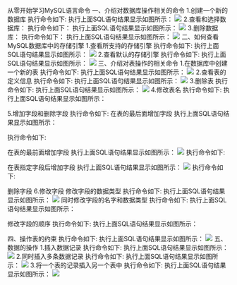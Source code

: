 从零开始学习MySQL语言命令
一、介绍对数据库操作相关的命令
1.创建一个新的数据库
执行命令如下:
执行上面SQL语句结果显示如图所示：
![](https://github.com/chimpanzee123/mysql-test-1/blob/master/1.png?raw=true)
2.查看和选择数据库：
执行命令如下：
执行上面SQL语句结果显示如图所示：
![](https://github.com/chimpanzee123/mysql-test-1/blob/master/2.png?raw=true)
3.删除数据库：
执行命令如下：
执行上面SQL语句结果显示如图所示：
![](https://github.com/chimpanzee123/mysql-test-1/blob/master/3.png?raw=true)
二、如何查看MySQL数据库中的存储引擎
1.查看所支持的存储引擎
执行命令如下:
执行上面SQL语句结果显示如图所示：
![](https://github.com/chimpanzee123/mysql-test-1/blob/master/4.png?raw=true)
2.查看默认的存储引擎
执行命令如下:
执行上面SQL语句结果显示如图所示：
![](https://github.com/chimpanzee123/mysql-test-1/blob/master/5.png?raw=true)
三、介绍对表操作的相关命令
1.在数据库中创建一个新的表
执行命令如下:
执行上面SQL语句结果显示如图所示：
![](https://github.com/chimpanzee123/mysql-test-1/blob/master/6.png?raw=true)
2.查看表的定义信息
执行命令如下:
执行上面SQL语句结果显示如图所示：
![](https://github.com/chimpanzee123/mysql-test-1/blob/master/7.png?raw=true)
3.删除表
执行命令如下:
执行上面SQL语句结果显示如图所示：
![](https://github.com/chimpanzee123/mysql-test-1/blob/master/8.png?raw=true)
4.修改表名
执行命令如下:
执行上面SQL语句结果显示如图所示：

5.增加字段和删除字段
执行命令如下:
在表的最后面增加字段
执行上面SQL语句结果显示如图所示：

执行命令如下:

在表的最前面增加字段
执行上面SQL语句结果显示如图所示：
![](https://github.com/chimpanzee123/mysql-test-1/blob/master/17.png?raw=true)
执行命令如下:

在表指定字段后增加字段
执行上面SQL语句结果显示如图所示：
![](https://github.com/chimpanzee123/mysql-test-1/blob/master/18.png?raw=true)
执行命令如下:

删除字段
6.修改字段
修改字段的数据类型
执行命令如下:
执行上面SQL语句结果显示如图所示：
![](https://github.com/chimpanzee123/mysql-test-1/blob/master/20.png?raw=true)
同时修改字段的名字和数据类型
执行命令如下:
执行上面SQL语句结果显示如图所示：

修改字段的顺序
执行命令如下:
执行上面SQL语句结果显示如图所示：

四、操作表的约束
执行命令如下:
执行上面SQL语句结果显示如图所示：
![](https://github.com/chimpanzee123/mysql-test-1/blob/master/13.png?raw=true)
五、数据的操作
1.插入数据记录
执行命令如下:
执行上面SQL语句结果显示如图所示：
![](https://github.com/chimpanzee123/mysql-test-1/blob/master/14.png?raw=true)
2.同时插入多条数据记录
执行命令如下:
执行上面SQL语句结果显示如图所示：
![](https://github.com/chimpanzee123/mysql-test-1/blob/master/15.png?raw=true)
3.将一个表的记录插入另一个表中
执行命令如下:
执行上面SQL语句结果显示如图所示：
![](https://github.com/chimpanzee123/mysql-test-1/blob/master/16.png?raw=true)
